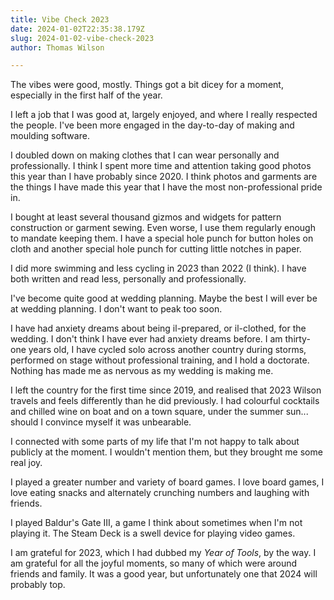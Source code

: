 ```yaml
---
title: Vibe Check 2023
date: 2024-01-02T22:35:38.179Z
slug: 2024-01-02-vibe-check-2023
author: Thomas Wilson

---
```

The vibes were good, mostly.  Things got a bit dicey for a moment, especially in the first half of the year.  

I left a job that I was good at, largely enjoyed, and where I really respected the people.  I've been more engaged in the day-to-day of making and moulding software.

I doubled down on making clothes that I can wear personally and professionally.  I think I spent more time and attention taking good photos this year than I have probably since 2020.  I think photos and garments are the things I have made this year that I have the most non-professional pride in.

I bought at least several thousand gizmos and widgets for pattern construction or garment sewing.  Even worse, I use them regularly enough to mandate keeping them.  I have a special hole punch for button holes on cloth and another special hole punch for cutting little notches in paper. 

I did more swimming and less cycling in 2023 than 2022 (I think).  I have both written and read less, personally and professionally.

I've become quite good at wedding planning.  Maybe the best I will ever be at wedding planning.  I don't want to peak too soon.

I have had anxiety dreams about being il-prepared, or il-clothed, for the wedding.  I don't think I have ever had anxiety dreams before.  I am thirty-one years old, I have cycled solo across another country during storms, performed on stage without professional training, and I hold a doctorate.  Nothing has made me as nervous as my wedding is making me.

I left the country for the first time since 2019, and realised that 2023 Wilson travels and feels differently than he did previously.  I had colourful cocktails and chilled wine on boat and on a town square, under the summer sun... should I convince myself it was unbearable.

I connected with some parts of my life that I'm not happy to talk about publicly at the moment.  I wouldn't mention them, but they brought me some real joy.

I played a greater number and variety of board games.  I love board games, I love eating snacks and alternately crunching numbers and laughing with friends.

I played Baldur's Gate III, a game I think about sometimes when I'm not playing it.  The Steam Deck is a swell device for playing video games.

I am grateful for 2023, which I had dubbed my *Year of Tools*, by the way.  I am grateful for all the joyful moments, so many of which were around friends and family.  It was a good year, but unfortunately one that 2024 will probably top.
